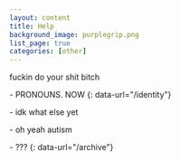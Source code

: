```yaml
---
layout: content
title: Help
background_image: purplegrip.png
list_page: true
categories: [other]
---
```


fuckin do your shit bitch

\- PRONOUNS. NOW
{: data-url="/identity"} 

\- idk what else yet

\- oh yeah autism

\- ???
{: data-url="/archive"}